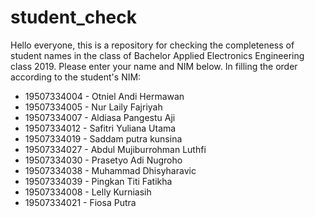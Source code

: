 # student_check
Hello everyone, this is a repository for checking the completeness of student names in the class of Bachelor Applied Electronics Engineering class 2019. Please enter your name and NIM below. In filling the order according to the student's NIM:
- 19507334004 - Otniel Andi Hermawan
- 19507334005 - Nur Laily Fajriyah
- 19507334007 - Aldiasa Pangestu Aji
- 19507334012 - Safitri Yuliana Utama
- 19507334019 - Saddam putra kunsina
- 19507334027 - Abdul Mujiburrohman Luthfi
- 19507334030 - Prasetyo Adi Nugroho
- 19507334038 - Muhammad Dhisyharavic
- 19507334039 - Pingkan Titi Fatikha
- 19507334008 - Lelly Kurniasih
- 19507334021 - Fiosa Putra
